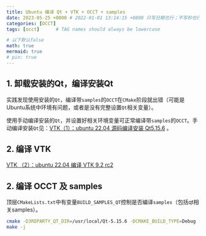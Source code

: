 ```yaml
---
title: Ubuntu 编译 Qt + VTK + OCCT + samples
date: 2023-05-25 +0800 # 2022-01-01 13:14:15 +0800 只写日期也行；不写秒也行；这样也行 2022-03-09T00:55:42+08:00
categories: [OCCT]
tags: [occt]      # TAG names should always be lowercase

# 以下默认false
math: true
mermaid: true
# pin: true
---
```


## 1. 卸载安装的Qt，编译安装Qt

实践发现使用安装的`Qt`，编译带`samples`的`OCCT`在`CMake`阶段就出错（可能是Ubuntu系统中环境有问题，或者是没有完整设置`Qt`相关变量）。

使用手动编译安装的`Qt`，并设置好相关环境变量可正常编译带`samples`的`OCCT`。手动编译安装`Qt`见：[VTK（1）：ubuntu 22.04 源码编译安装 Qt5.15.6](https://www.cnblogs.com/vaughnhuang/articles/16678048.html) 。

## 2. 编译 VTK

[VTK （2）：ubuntu 22.04 编译 VTK 9.2 rc2](https://www.cnblogs.com/vaughnhuang/articles/16683118.html)

## 2. 编译 OCCT 及 samples

顶层`CMakeLists.txt`中有变量`BUILD_SAMPLES_QT`控制是否编译`samples`（包括qt相关samples）。

```bash
cmake -D3RDPARTY_QT_DIR=/usr/local/Qt-5.15.6 -DCMAKE_BUILD_TYPE=Debug -DBUILD_SAMPLES_QT=ON ..
make -j
```
